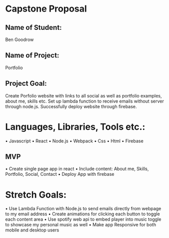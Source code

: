 # Capstone Proposal

## Name of Student:

Ben Goodrow

## Name of Project:

Portfolio

## Project Goal:

Create Porfolio website with links to all social as well as portfolio examples, about me, skills etc. Set up lambda function to receive emails without server through node.js. Successfully deploy website through firebase.

# Languages, Libraries, Tools etc.:

• Javascript
• React
• Node.js
• Webpack
• Css
• Html
• Firebase

## MVP

• Create single page app in react
• Include content: About me, Skills, Portfolio, Social, Contact
• Deploy App with firebase

# Stretch Goals:

• Use Lambda Function with Node.js to send emails directly from webpage to my email address
• Create animations for clicking each button to toggle each content area
• Use spotify web api to embed player into music toggle to showcase my personal music as well
• Make app Responsive for both mobile and desktop users

